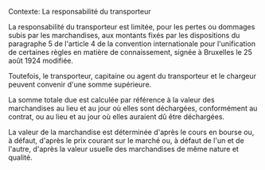 Contexte: La responsabilité du transporteur

La responsabilité du transporteur est limitée, pour les pertes ou dommages subis par les marchandises, aux montants fixés par les dispositions du paragraphe 5 de l'article 4 de la convention internationale pour l'unification de certaines règles en matière de connaissement, signée à Bruxelles le 25 août 1924 modifiée.

Toutefois, le transporteur, capitaine ou agent du transporteur et le chargeur peuvent convenir d'une somme supérieure.

La somme totale due est calculée par référence à la valeur des marchandises au lieu et au jour où elles sont déchargées, conformément au contrat, ou au lieu et au jour où elles auraient dû être déchargées.

La valeur de la marchandise est déterminée d'après le cours en bourse ou, à défaut, d'après le prix courant sur le marché ou, à défaut de l'un et de l'autre, d'après la valeur usuelle des marchandises de même nature et qualité.